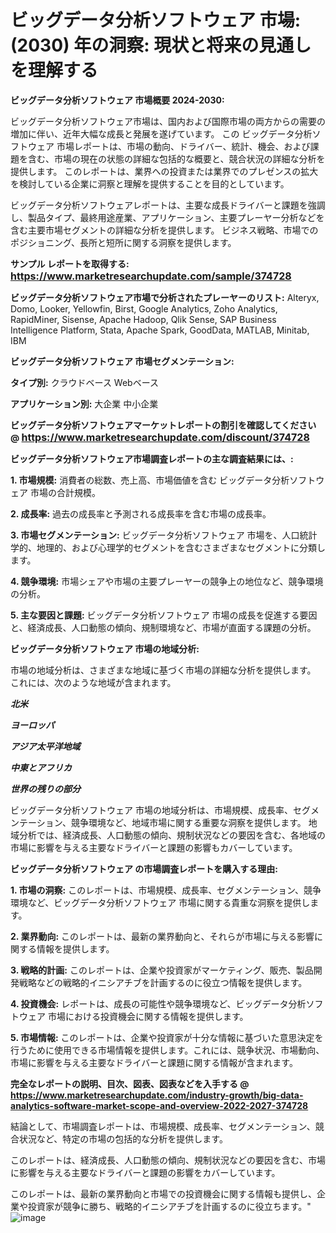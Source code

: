 # ビッグデータ分析ソフトウェア 市場: (2030) 年の洞察: 現状と将来の見通しを理解する

<strong>ビッグデータ分析ソフトウェア 市場概要 2024-2030:</strong>

ビッグデータ分析ソフトウェア市場は、国内および国際市場の両方からの需要の増加に伴い、近年大幅な成長と発展を遂げています。 この ビッグデータ分析ソフトウェア 市場レポートは、市場の動向、ドライバー、統計、機会、および課題を含む、市場の現在の状態の詳細な包括的な概要と、競合状況の詳細な分析を提供します。 このレポートは、業界への投資または業界でのプレゼンスの拡大を検討している企業に洞察と理解を提供することを目的としています。

ビッグデータ分析ソフトウェアレポートは、主要な成長ドライバーと課題を強調し、製品タイプ、最終用途産業、アプリケーション、主要プレーヤー分析などを含む主要市場セグメントの詳細な分析を提供します。 ビジネス戦略、市場でのポジショニング、長所と短所に関する洞察を提供します。



<strong>サンプル レポートを取得する: <a href=https://www.marketresearchupdate.com/sample/374728><font size=3 color=#0000ff>https://www.marketresearchupdate.com/sample/374728</font></a></strong>



<strong>ビッグデータ分析ソフトウェア市場で分析されたプレーヤーのリスト:</strong>
Alteryx, Domo, Looker, Yellowfin, Birst, Google Analytics, Zoho Analytics, RapidMiner, Sisense, Apache Hadoop, Qlik Sense, SAP Business Intelligence Platform, Stata, Apache Spark, GoodData, MATLAB, Minitab, IBM



<strong>ビッグデータ分析ソフトウェア 市場セグメンテーション:</strong>



<strong>タイプ別:</strong>
クラウドベース
Webベース



<strong>アプリケーション別:</strong>
大企業
中小企業



<strong>ビッグデータ分析ソフトウェアマーケットレポートの割引を確認してください @ <a href=https://www.marketresearchupdate.com/discount/374728><font size=3 color=#0000ff>https://www.marketresearchupdate.com/discount/374728</font></a></strong>



<strong>ビッグデータ分析ソフトウェア市場調査レポートの主な調査結果には、:</strong>



<strong>1. 市場規模:</strong> 消費者の総数、売上高、市場価値を含む ビッグデータ分析ソフトウェア 市場の合計規模。



<strong>2. 成長率:</strong> 過去の成長率と予測される成長率を含む市場の成長率。



<strong>3. 市場セグメンテーション:</strong> ビッグデータ分析ソフトウェア 市場を、人口統計学的、地理的、および心理学的セグメントを含むさまざまなセグメントに分類します。



<strong>4. 競争環境:</strong> 市場シェアや市場の主要プレーヤーの競争上の地位など、競争環境の分析。



<strong>5. 主な要因と課題:</strong> ビッグデータ分析ソフトウェア 市場の成長を促進する要因と、経済成長、人口動態の傾向、規制環境など、市場が直面する課題の分析。



<strong>ビッグデータ分析ソフトウェア 市場の地域分析:</strong>

市場の地域分析は、さまざまな地域に基づく市場の詳細な分析を提供します。 これには、次のような地域が含まれます。

<em>

<strong>北米</strong></em>
<em>

<strong>ヨーロッパ</strong></em>
<em>

<strong>アジア太平洋地域</strong></em>
<em>

<strong>中東とアフリカ</strong></em>
<em>

<strong>世界の残りの部分</strong></em>

ビッグデータ分析ソフトウェア 市場の地域分析は、市場規模、成長率、セグメンテーション、競争環境など、地域市場に関する重要な洞察を提供します。 地域分析では、経済成長、人口動態の傾向、規制状況などの要因を含む、各地域の市場に影響を与える主要なドライバーと課題の影響もカバーしています。



<strong>ビッグデータ分析ソフトウェア の市場調査レポートを購入する理由:</strong>



<strong>1. 市場の洞察:</strong> このレポートは、市場規模、成長率、セグメンテーション、競争環境など、ビッグデータ分析ソフトウェア 市場に関する貴重な洞察を提供します。



<strong>2. 業界動向:</strong> このレポートは、最新の業界動向と、それらが市場に与える影響に関する情報を提供します。



<strong>3. 戦略的計画:</strong> このレポートは、企業や投資家がマーケティング、販売、製品開発戦略などの戦略的イニシアチブを計画するのに役立つ情報を提供します。



<strong>4. 投資機会:</strong> レポートは、成長の可能性や競争環境など、ビッグデータ分析ソフトウェア 市場における投資機会に関する情報を提供します。



<strong>5. 市場情報:</strong> このレポートは、企業や投資家が十分な情報に基づいた意思決定を行うために使用できる市場情報を提供します。これには、競争状況、市場動向、市場に影響を与える主要なドライバーと課題に関する情報が含まれます。



<strong><b>完全なレポートの説明、目次、図表、図表などを入手する @ <a href=https://www.marketresearchupdate.com/industry-growth/big-data-analytics-software-market-scope-and-overview-2022-2027-374728>https://www.marketresearchupdate.com/industry-growth/big-data-analytics-software-market-scope-and-overview-2022-2027-374728</a></b></strong>

結論として、市場調査レポートは、市場規模、成長率、セグメンテーション、競合状況など、特定の市場の包括的な分析を提供します。

このレポートは、経済成長、人口動態の傾向、規制状況などの要因を含む、市場に影響を与える主要なドライバーと課題の影響をカバーしています。

このレポートは、最新の業界動向と市場での投資機会に関する情報も提供し、企業や投資家が競争に勝ち、戦略的イニシアチブを計画するのに役立ちます。"
![image](https://github.com/renukap7961/renukap7961/assets/163852544/d81325d3-54df-4584-8c04-9dd28af777f2)
